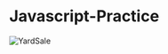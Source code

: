 # Javascript-Practice
![YardSale](https://user-images.githubusercontent.com/114111298/226999787-21100377-9f4c-4858-b204-4737ed4cd173.gif)
